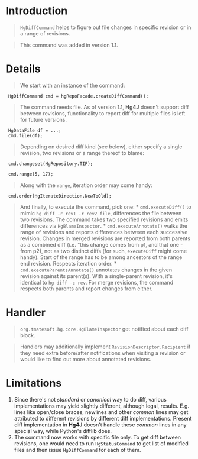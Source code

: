 # Introduction #

> `HgDiffCommand` helps to figure out file changes in specific revision or in a range of revisions.

> This command was added in version 1.1.

# Details #

> We start with an instance of the command:
```
 HgDiffCommand cmd = hgRepoFacade.createDiffCommand();
```

> The command needs file. As of version 1.1, **Hg4J** doesn't support diff between revisions, functionality to report diff for multiple files is left for future versions.
```
 HgDataFile df = ...; 
 cmd.file(df);
```

> Depending on desired diff kind (see below), either specify a single revision, two revisions or a range thereof to blame:
```
 cmd.changeset(HgRepository.TIP);
```
```
 cmd.range(5, 17);
```

> Along with the `range`, iteration order may come handy:
```
 cmd.order(HgIterateDirection.NewToOld);
```

> And finally, to execute the command, pick one:
    * `cmd.executeDiff()` to mimic `hg diff -r rev1 -r rev2 file`, differences the file between two revisions. The command takes two specified revisions and emits differences via `HgBlameInspector`.
    * `cmd.executeAnnotate()` walks the range of revisions and reports differences between each successive revision. Changes in merged revisions are reported from both parents as a combined diff (i.e. "this change comes from p1, and that one - from p2), not as two distinct diffs (for such, `executeDiff` might come handy). Start of the range has to be among ancestors of the range end revision. Respects iteration order.
    * `cmd.executeParentsAnnotate()` annotates changes in the given revision against its parent(s). With a single-parent revision, it's identical to `hg diff -c rev`. For merge revisions, the command respects both parents and report changes from either.

# Handler #
> `org.tmatesoft.hg.core.HgBlameInspector` get notified about each diff block.

> Handlers may additionally implement `RevisionDescriptor.Recipient` if they need extra before/after notifications when visiting a revision or would like to find out more about annotated revisions.

# Limitations #

  1. Since there's not _standard_ or _canonical_ way to do diff, various implementations may yield slightly different, although legal, results. E.g. lines like open/close braces, newlines and other _common_ lines may get attributed to different revisions by different diff implementations. Present diff implementation in **Hg4J** doesn't handle these _common_ lines in any special way, while Python's difflib does.
  1. The command now works with specific file only. To get diff between revisions, one would need to run `HgStatusCommand` to get list of modified files and then issue `HgDiffCommand` for each of them.